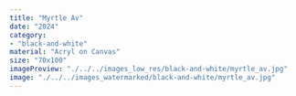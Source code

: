 ```yaml
---
title: "Myrtle Av"
date: "2024"
category: 
- "black-and-white"
material: "Acryl on Canvas"
size: "70x100"
imagePreview: "./../../images_low_res/black-and-white/myrtle_av.jpg"
image: "./../../images_watermarked/black-and-white/myrtle_av.jpg"
---
```

